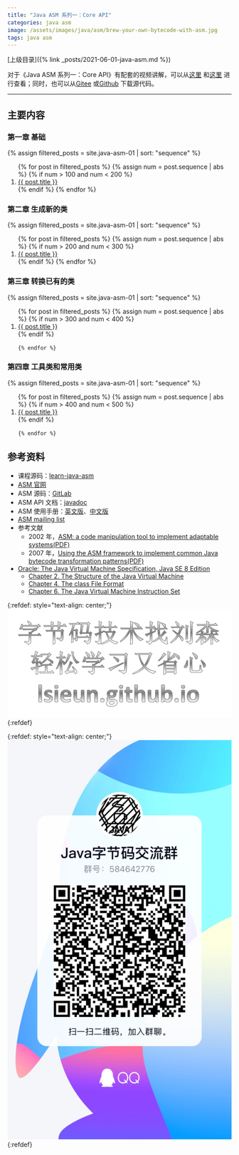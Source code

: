 ```yaml
---
title: "Java ASM 系列一：Core API"
categories: java asm
image: /assets/images/java/asm/brew-your-own-bytecode-with-asm.jpg
tags: java asm
---
```


[上级目录]({% link _posts/2021-06-01-java-asm.md %})

对于《Java ASM 系列一：Core API》有配套的视频讲解，可以从[这里](https://edu.51cto.com/course/28517.html) 和[这里](https://space.bilibili.com/1321054247/channel/seriesdetail?sid=381716&ctype=0) 进行查看；同时，也可以从[Gitee](https://gitee.com/lsieun/learn-java-asm) 或[Github](https://github.com/lsieun/learn-java-asm) 下载源代码。

---

## 主要内容

### 第一章 基础

{%
assign filtered_posts = site.java-asm-01 |
sort: "sequence"
%}
<ol>
    {% for post in filtered_posts %}
    {% assign num = post.sequence | abs %}
    {% if num > 100 and num < 200 %}
    <li>
        <a href="{{ post.url }}" target="_blank">{{ post.title }}</a>
    </li>
    {% endif %}
    {% endfor %}
</ol>

### 第二章 生成新的类

{%
assign filtered_posts = site.java-asm-01 |
sort: "sequence"
%}
<ol>
    {% for post in filtered_posts %}
    {% assign num = post.sequence | abs %}
    {% if num > 200 and num < 300 %}
    <li>
        <a href="{{ post.url }}" target="_blank">{{ post.title }}</a>
    </li>
    {% endif %}
    {% endfor %}
</ol>

### 第三章 转换已有的类

{%
assign filtered_posts = site.java-asm-01 |
sort: "sequence"
%}
<ol>
    {% for post in filtered_posts %}
    {% assign num = post.sequence | abs %}
    {% if num > 300 and num < 400 %}
    <li>
        <a href="{{ post.url }}" target="_blank">{{ post.title }}</a>
    </li>
    {% endif %}
    
    {% endfor %}
</ol>

### 第四章 工具类和常用类

{%
assign filtered_posts = site.java-asm-01 |
sort: "sequence"
%}
<ol>
    {% for post in filtered_posts %}
    {% assign num = post.sequence | abs %}
    {% if num > 400 and num < 500 %}
    <li>
        <a href="{{ post.url }}" target="_blank">{{ post.title }}</a>
    </li>
    {% endif %}
    
    {% endfor %}
</ol>


## 参考资料

- 课程源码：[learn-java-asm](https://gitee.com/lsieun/learn-java-asm)
- [ASM 官网](https://asm.ow2.io/)
- ASM 源码：[GitLab](https://gitlab.ow2.org/asm/asm)
- ASM API 文档：[javadoc](https://asm.ow2.io/javadoc/index.html)
- ASM 使用手册：[英文版](https://asm.ow2.io/asm4-guide.pdf)、[中文版](https://www.yuque.com/mikaelzero/asm)
- [ASM mailing list](https://mail.ow2.org/wws/info/asm)
- 参考文献
    - 2002 年，[ASM: a code manipulation tool to implement adaptable systems(PDF)](/assets/pdf/asm-eng.pdf)
    - 2007 年，[Using the ASM framework to implement common Java bytecode transformation patterns(PDF)](/assets/pdf/asm-transformations.pdf)
- [Oracle: The Java Virtual Machine Specification, Java SE 8 Edition](https://docs.oracle.com/javase/specs/jvms/se8/html/index.html)
  - [Chapter 2. The Structure of the Java Virtual Machine](https://docs.oracle.com/javase/specs/jvms/se8/html/jvms-2.html)
  - [Chapter 4. The class File Format](https://docs.oracle.com/javase/specs/jvms/se8/html/jvms-4.html)
  - [Chapter 6. The Java Virtual Machine Instruction Set](https://docs.oracle.com/javase/specs/jvms/se8/html/jvms-6.html)

{:refdef: style="text-align: center;"}
![学习字节码技术 - lsieun.github.io](/assets/images/java/bytecode-lsieun.png)
{:refdef}

{:refdef: style="text-align: center;"}
![QQ Group](/assets/images/contact/qq-group.jpg)
{:refdef}
